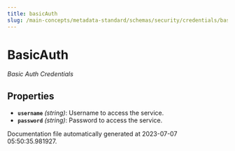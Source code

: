 ```yaml
---
title: basicAuth
slug: /main-concepts/metadata-standard/schemas/security/credentials/basicauth
---
```


# BasicAuth

*Basic Auth Credentials*

## Properties

- **`username`** *(string)*: Username to access the service.
- **`password`** *(string)*: Password to access the service.


Documentation file automatically generated at 2023-07-07 05:50:35.981927.
